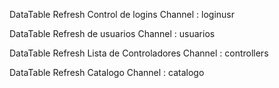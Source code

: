 DataTable Refresh Control de logins
Channel : loginusr

DataTable Refresh de usuarios
Channel : usuarios

DataTable Refresh Lista de Controladores
Channel : controllers

DataTable Refresh Catalogo
Channel : catalogo
